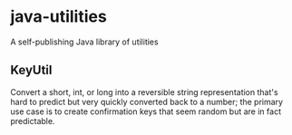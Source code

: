# java-utilities

A self-publishing Java library of utilities

## KeyUtil

Convert a short, int, or long into a reversible string representation
that's hard to predict but very quickly converted back to a number;
the primary use case is to create confirmation keys that seem random
but are in fact predictable.